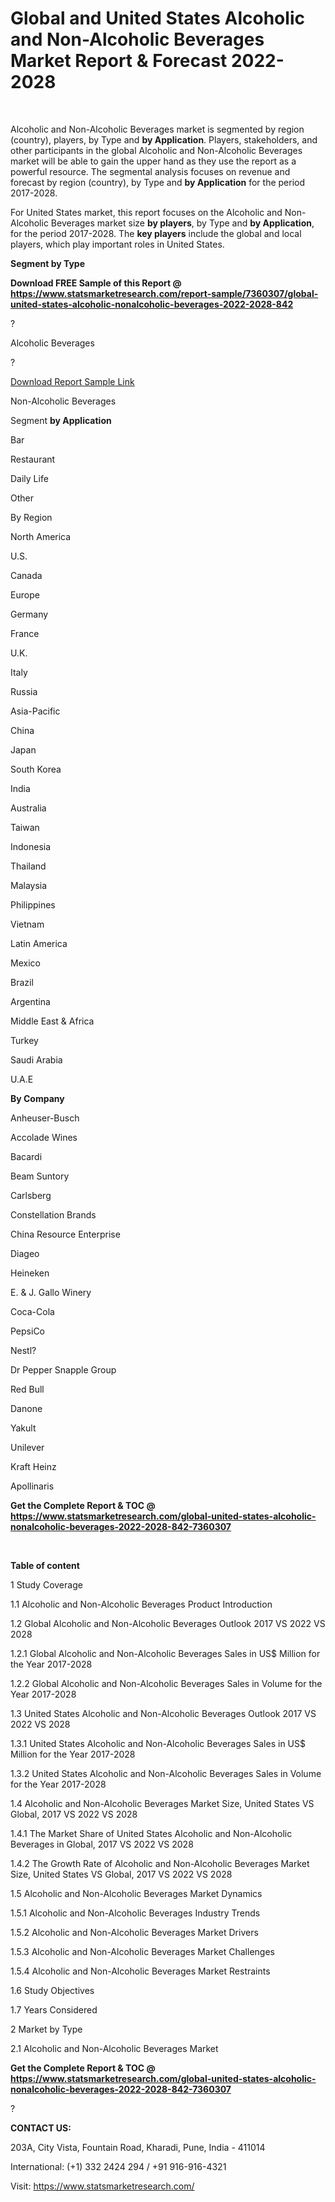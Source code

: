 <h1>Global and United States Alcoholic and Non-Alcoholic Beverages Market Report & Forecast 2022-2028</h1><br/><p>Alcoholic and Non-Alcoholic Beverages market is segmented by region (country), players, by Type and <strong>by Application</strong>. Players, stakeholders, and other participants in the global Alcoholic and Non-Alcoholic Beverages market will be able to gain the upper hand as they use the report as a powerful resource. The segmental analysis focuses on revenue and forecast by region (country), by Type and <strong>by Application</strong> for the period 2017-2028.</p>
 
 
 
 <p>For United States market, this report focuses on the Alcoholic and Non-Alcoholic Beverages market size <strong>by players</strong>, by Type and <strong>by Application</strong>, for the period 2017-2028. The <strong>key players</strong> include the global and local players, which play important roles in United States.</p>
 
 
 
 <p><strong>Segment by Type</strong></p>
 
 
 
 <div><b>Download FREE Sample of this Report @ <a href="https://www.statsmarketresearch.com/download-free-sample/7360307/global-united-states-alcoholic-nonalcoholic-beverages-2022-2028-842">https://www.statsmarketresearch.com/report-sample/7360307/global-united-states-alcoholic-nonalcoholic-beverages-2022-2028-842</a></b></div>
 
 
 
 <p>? </p>
 
 
 
 <p>Alcoholic Beverages</p>
 
 
 
 <p>? </p>
 
 
 
 <p><a href="https://www.statsmarketresearch.com/download-free-sample/7360307/global-united-states-alcoholic-nonalcoholic-beverages-2022-2028-842">Download Report Sample Link</a></p>
 
 
 
 <p>Non-Alcoholic Beverages</p>
 
 
 
 <p>Segment <strong>by Application</strong></p>
 
 
 
 <p>Bar</p>
 
 
 
 <p>Restaurant</p>
 
 
 
 <p>Daily Life</p>
 
 
 
 <p>Other</p>
 
 
 
 <p>By Region</p>
 
 
 
 <p>North America</p>
 
 
 
 <p>U.S.</p>
 
 
 
 <p>Canada</p>
 
 
 
 <p>Europe</p>
 
 
 
 <p>Germany</p>
 
 
 
 <p>France</p>
 
 
 
 <p>U.K.</p>
 
 
 
 <p>Italy</p>
 
 
 
 <p>Russia</p>
 
 
 
 <p>Asia-Pacific</p>
 
 
 
 <p>China</p>
 
 
 
 <p>Japan</p>
 
 
 
 <p>South Korea</p>
 
 
 
 <p>India</p>
 
 
 
 <p>Australia</p>
 
 
 
 <p>Taiwan</p>
 
 
 
 <p>Indonesia</p>
 
 
 
 <p>Thailand</p>
 
 
 
 <p>Malaysia</p>
 
 
 
 <p>Philippines</p>
 
 
 
 <p>Vietnam</p>
 
 
 
 <p>Latin America</p>
 
 
 
 <p>Mexico</p>
 
 
 
 <p>Brazil</p>
 
 
 
 <p>Argentina</p>
 
 
 
 <p>Middle East & Africa</p>
 
 
 
 <p>Turkey</p>
 
 
 
 <p>Saudi Arabia</p>
 
 
 
 <p>U.A.E</p>
 
 
 
 <p><strong>By Company</strong></p>
 
 
 
 <p>Anheuser-Busch</p>
 
 
 
 <p>Accolade Wines</p>
 
 
 
 <p>Bacardi</p>
 
 
 
 <p>Beam Suntory</p>
 
 
 
 <p>Carlsberg</p>
 
 
 
 <p>Constellation Brands</p>
 
 
 
 <p>China Resource Enterprise</p>
 
 
 
 <p>Diageo</p>
 
 
 
 <p>Heineken</p>
 
 
 
 <p>E. & J. Gallo Winery</p>
 
 
 
 <p>Coca-Cola</p>
 
 
 
 <p>PepsiCo</p>
 
 
 
 <p>Nestl?</p>
 
 
 
 <p>Dr Pepper Snapple Group</p>
 
 
 
 <p>Red Bull</p>
 
 
 
 <p>Danone</p>
 
 
 
 <p>Yakult</p>
 
 
 
 <p>Unilever</p>
 
 
 
 <p>Kraft Heinz</p>
 
 
 
 <p>Apollinaris</p>
 
 
 
 <div><b>Get the Complete Report & TOC @ <a href="https://www.statsmarketresearch.com/global-united-states-alcoholic-nonalcoholic-beverages-2022-2028-842-7360307">https://www.statsmarketresearch.com/global-united-states-alcoholic-nonalcoholic-beverages-2022-2028-842-7360307</a></b></div>
 
 
 
 <p><br />
 
 <b>Table of content</b></p>
 
 
 
 <p>1 Study Coverage<br />
 
 1.1 Alcoholic and Non-Alcoholic Beverages Product Introduction<br />
 
 1.2 Global Alcoholic and Non-Alcoholic Beverages Outlook 2017 VS 2022 VS 2028<br />
 
 1.2.1 Global Alcoholic and Non-Alcoholic Beverages Sales in US$ Million for the Year 2017-2028<br />
 
 1.2.2 Global Alcoholic and Non-Alcoholic Beverages Sales in Volume for the Year 2017-2028<br />
 
 1.3 United States Alcoholic and Non-Alcoholic Beverages Outlook 2017 VS 2022 VS 2028<br />
 
 1.3.1 United States Alcoholic and Non-Alcoholic Beverages Sales in US$ Million for the Year 2017-2028<br />
 
 1.3.2 United States Alcoholic and Non-Alcoholic Beverages Sales in Volume for the Year 2017-2028<br />
 
 1.4 Alcoholic and Non-Alcoholic Beverages Market Size, United States VS Global, 2017 VS 2022 VS 2028<br />
 
 1.4.1 The Market Share of United States Alcoholic and Non-Alcoholic Beverages in Global, 2017 VS 2022 VS 2028<br />
 
 1.4.2 The Growth Rate of Alcoholic and Non-Alcoholic Beverages Market Size, United States VS Global, 2017 VS 2022 VS 2028<br />
 
 1.5 Alcoholic and Non-Alcoholic Beverages Market Dynamics<br />
 
 1.5.1 Alcoholic and Non-Alcoholic Beverages Industry Trends<br />
 
 1.5.2 Alcoholic and Non-Alcoholic Beverages Market Drivers<br />
 
 1.5.3 Alcoholic and Non-Alcoholic Beverages Market Challenges<br />
 
 1.5.4 Alcoholic and Non-Alcoholic Beverages Market Restraints<br />
 
 1.6 Study Objectives<br />
 
 1.7 Years Considered<br />
 
 2 Market by Type<br />
 
 2.1 Alcoholic and Non-Alcoholic Beverages Market</p>
 
 
 
 <div><b>Get the Complete Report & TOC @ <a href="https://www.statsmarketresearch.com/global-united-states-alcoholic-nonalcoholic-beverages-2022-2028-842-7360307">https://www.statsmarketresearch.com/global-united-states-alcoholic-nonalcoholic-beverages-2022-2028-842-7360307</a></b></div>
 
 
 
 <p>? </p>
 
 
 
 <p><b>CONTACT US:</b><br />
 
 203A, City Vista, Fountain Road, Kharadi, Pune, India - 411014<br />
 
 International: (+1) 332 2424 294 / +91 916-916-4321<br />
 
 Visit: <a href="https://www.statsmarketresearch.com/">https://www.statsmarketresearch.com/</a></p>